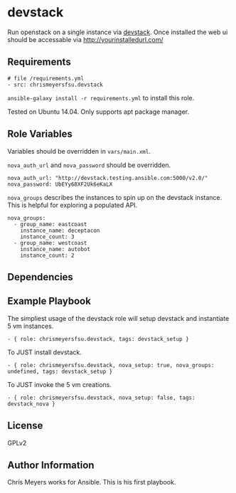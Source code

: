 devstack
=========

Run openstack on a single instance via [devstack](http://docs.openstack.org/developer/devstack/). Once installed the web ui should be accessable via http://yourinstalledurl.com/

Requirements
------------
```
# file /requirements.yml
- src: chrismeyersfsu.devstack
```
`ansible-galaxy install -r requirements.yml` to install this role.

Tested on Ubuntu 14.04. Only supports apt package manager.

Role Variables
--------------
Variables should be overridden in `vars/main.xml`.

`nova_auth_url` and `nova_password` should be overridden.
```
nova_auth_url: "http://devstack.testing.ansible.com:5000/v2.0/"
nova_password: UbEYy68XF2Uk6eKaLX
```
`nova_groups` describes the instances to spin up on the devstack instance. This is helpful for exploring a populated API.
```
nova_groups:
  - group_name: eastcoast
    instance_name: deceptacon
    instance_count: 3
  - group_name: westcoast
    instance_name: autobot
    instance_count: 2
```

Dependencies
------------



Example Playbook
----------------

The simpliest usage of the devstack role will setup devstack and instantiate 5 vm instances.
```
- { role: chrismeyersfsu.devstack, tags: devstack_setup }
```

To JUST install devstack.
```
- { role: chrismeyersfsu.devstack, nova_setup: true, nova_groups: undefined, tags: devstack_setup }
```

To JUST invoke the 5 vm creations.
```
- { role: chrismeyersfsu.devstack, nova_setup: false, tags: devstack_nova }
```

License
-------

GPLv2

Author Information
------------------

Chris Meyers works for Ansible. This is his first playbook.
